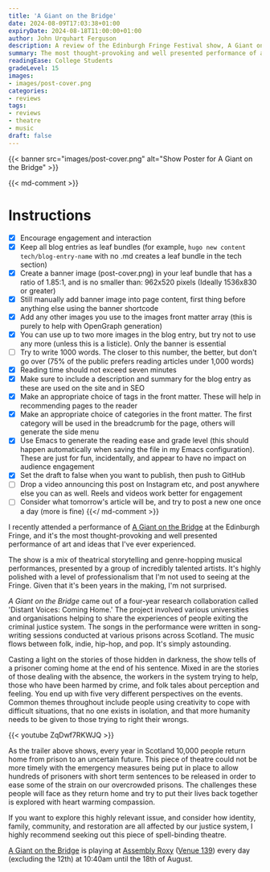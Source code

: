 ```yaml
---
title: 'A Giant on the Bridge'
date: 2024-08-09T17:03:38+01:00
expiryDate: 2024-08-18T11:00:00+01:00
author: John Urquhart Ferguson
description: A review of the Edinburgh Fringe Festival show, A Giant on the Bridge.
summary: The most thought-provoking and well presented performance of art and ideas that I've ever experienced.
readingEase: College Students
gradeLevel: 15
images:
- images/post-cover.png
categories:
- reviews
tags:
- reviews
- theatre
- music
draft: false
---
```


{{< banner src="images/post-cover.png" alt="Show Poster for A Giant on the Bridge" >}}

{{< md-comment >}}
# Instructions

- [x] Encourage engagement and interaction
- [x] Keep all blog entries as leaf bundles (for example, `hugo new content tech/blog-entry-name` with no .md creates a leaf bundle in the tech section)
- [x] Create a banner image (post-cover.png) in your leaf bundle that has a ratio of 1.85:1, and is no smaller than: 962x520 pixels (Ideally 1536x830 or greater)
- [x] Still manually add banner image into page content, first thing before anything else using the banner shortcode
- [x] Add any other images you use to the images front matter array (this is purely to help with OpenGraph generation)
- [x] You can use up to two more images in the blog entry, but try not to use any more (unless this is a listicle). Only the banner is essential
- [ ] Try to write 1000 words. The closer to this number, the better, but don't go over (75% of the public prefers reading articles under 1,000 words)
- [x] Reading time should not exceed seven minutes
- [x] Make sure to include a description and summary for the blog entry as these are used on the site and in SEO
- [x] Make an appropriate choice of tags in the front matter. These will help in recommending pages to the reader
- [x] Make an appropriate choice of categories in the front matter. The first category will be used in the breadcrumb for the page, others will generate the side menu
- [x] Use Emacs to generate the reading ease and grade level (this should happen automatically when saving the file in my Emacs configuration). These are just for fun, incidentally, and appear to have no impact on audience engagement
- [x] Set the draft to false when you want to publish, then push to GitHub
- [ ] Drop a video announcing this post on Instagram etc, and post anywhere else you can as well. Reels and videos work better for engagement
- [ ] Consider what tomorrow's article will be, and try to post a new one once a day (more is fine)
{{</ md-comment >}}

I recently attended a performance of [A Giant on the Bridge](https://tickets.edfringe.com/whats-on/giant-on-the-bridge) at the Edinburgh Fringe, and it's the most thought-provoking and well presented performance of art and ideas that I've ever experienced.

The show is a mix of theatrical storytelling and genre-hopping musical performances, presented by a group of incredibly talented artists. It's highly polished with a level of professionalism that I'm not used to seeing at the Fringe. Given that it's been years in the making, I'm not surprised.

*A Giant on the Bridge* came out of a four-year research collaboration called 'Distant Voices: Coming Home.' The project involved various universities and organisations helping to share the experiences of people exiting the criminal justice system. The songs in the performance were written in song-writing sessions conducted at various prisons across Scotland. The music flows between folk, indie, hip-hop, and pop. It's simply astounding.

Casting a light on the stories of those hidden in darkness, the show tells of a prisoner coming home at the end of his sentence. Mixed in are the stories of those dealing with the absence, the workers in the system trying to help, those who have been harmed by crime, and folk tales about perception and feeling. You end up with five very different perspectives on the events. Common themes throughout include people using creativity to cope with difficult situations, that no one exists in isolation, and that more humanity needs to be given to those trying to right their wrongs.

{{< youtube ZqDwf7RKWJQ >}}

As the trailer above shows, every year in Scotland 10,000 people return home from prison to an uncertain future. This piece of theatre could not be more timely with the emergency measures being put in place to allow hundreds of prisoners with short term sentences to be released in order to ease some of the strain on our overcrowded prisons. The challenges these people will face as they return home and try to put their lives back together is explored with heart warming compassion.

If you want to explore this highly relevant issue, and consider how identity, family, community, and restoration are all affected by our justice system, I highly recommend seeking out this piece of spell-binding theatre.

[A Giant on the Bridge](https://tickets.edfringe.com/whats-on/giant-on-the-bridge) is playing at [Assembly Roxy](https://assemblyroxy.com/) ([Venue 139](https://tickets.edfringe.com/venues/assembly-roxy)) every day (excluding the 12th) at 10:40am until the 18th of August.
